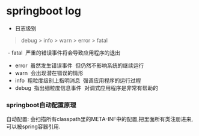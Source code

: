 # springboot log


- 日志级别
> debug > info > warn > error > fatal

 - fatal  严重的错误事件将会导致应用程序的退出
- error  虽然发生错误事件  但仍然不影响系统的继续运行
- warn  会出现潜在错误的情形
- info  粗粒度级别上指明消息  强调应用程序的运行过程
- debug  指出细粒度信息事件  对调式应用程序是非常有帮助的

### springboot自动配置原理

自动配置: 会扫描所有classpath里的META-INF中的配置,把里面所有类注册进来,可以被spring容器引用.